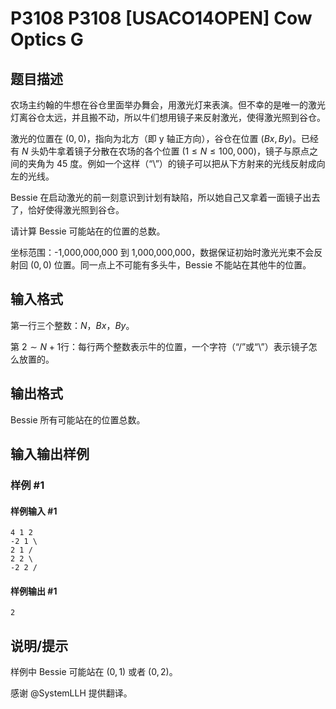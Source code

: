 # P3108 P3108 [USACO14OPEN] Cow Optics G

## 题目描述

农场主约翰的牛想在谷仓里面举办舞会，用激光灯来表演。但不幸的是唯一的激光灯离谷仓太远，并且搬不动，所以牛们想用镜子来反射激光，使得激光照到谷仓。

激光的位置在 $(0,0)$，指向为北方（即 y 轴正方向），谷仓在位置 $(Bx,By)$。已经有 $N$ 头奶牛拿着镜子分散在农场的各个位置 $(1 \le N \le 100,000)$，镜子与原点之间的夹角为 45 度。例如一个这样（“\”）的镜子可以把从下方射来的光线反射成向左的光线。

Bessie 在启动激光的前一刻意识到计划有缺陷，所以她自己又拿着一面镜子出去了，恰好使得激光照到谷仓。

请计算 Bessie 可能站在的位置的总数。

坐标范围：-1,000,000,000 到 1,000,000,000，数据保证初始时激光光束不会反射回 $(0,0)$ 位置。同一点上不可能有多头牛，Bessie 不能站在其他牛的位置。

## 输入格式

第一行三个整数：$N$，$Bx$，$By$。

第 $2∼N+1$行：每行两个整数表示牛的位置，一个字符（“/”或“\\”）表示镜子怎么放置的。

## 输出格式

Bessie 所有可能站在的位置总数。

## 输入输出样例

### 样例 #1

#### 样例输入 #1

```
4 1 2 
-2 1 \ 
2 1 / 
2 2 \ 
-2 2 /
```

#### 样例输出 #1

```
2
```

## 说明/提示

样例中 Bessie 可能站在 $(0,1)$ 或者 $(0,2)$。

感谢 @SystemLLH 提供翻译。
